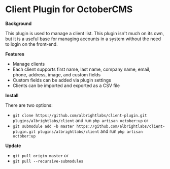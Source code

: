 # Client Plugin for OctoberCMS

**Background**

This plugin is used to manage a client list. This plugin isn't much on its own, but it is a useful base for managing accounts in a system without the need to login on the front-end.

**Features**

- Manage clients
- Each client supports first name, last name, company name, email, phone, address, image, and custom fields
- Custom fields can be added via plugin settings
- Clients can be imported and exported as a CSV file

**Install**

There are two options:
- `git clone https://github.com/albrightlabs/client-plugin.git plugins/albrightlabs/client` and run `php artisan october:up` or
- `git submodule add -b master https://github.com/albrightlabs/client-plugin.git plugins/albrightlabs/client` and run `php artisan october:up`

**Update**

- `git pull origin master` or
- `git pull --recursive-submodules`
